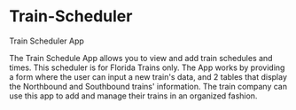 # Train-Scheduler
Train Scheduler App

The Train Schedule App allows you to view and add train schedules and times. This scheduler is for Florida Trains only.
The App works by providing a form where the user can input a new train's data, and 2 tables that display the Northbound and Southbound trains' information.
The train company can use this app to add and manage their trains in an organized fashion.